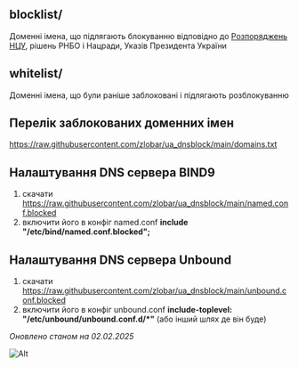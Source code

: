 
blocklist/
------
Доменні імена, що підлягають блокуванню відповідно до [Розпоряджень НЦУ](https://cip.gov.ua/ua/filter?tagId=60751), рішень РНБО і Нацради, Указів Президента України

whitelist/
------
Доменні імена, що були раніше заблоковані і підлягають розблокуванню

Перелік заблокованих доменних імен
------

https://raw.githubusercontent.com/zlobar/ua_dnsblock/main/domains.txt

Налаштування DNS сервера BIND9
------

1) скачати https://raw.githubusercontent.com/zlobar/ua_dnsblock/main/named.conf.blocked
2) включити його в конфіг named.conf **include "/etc/bind/named.conf.blocked";**

Налаштування DNS сервера Unbound
------

1) скачати https://raw.githubusercontent.com/zlobar/ua_dnsblock/main/unbound.conf.blocked
2) включити його в конфіг unbound.conf **include-toplevel: "/etc/unbound/unbound.conf.d/*"** (або інший шлях де він буде)


_Оновлено станом на 02.02.2025_

![Alt](https://repobeats.axiom.co/api/embed/40d42a3345bcb93e15df7a0432dc82c381f9e5f3.svg "Repobeats analytics image")
